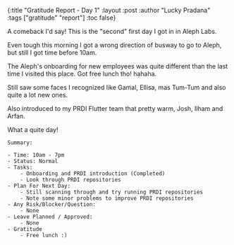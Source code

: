 {:title "Gratitude Report - Day 1"
:layout :post
:author "Lucky Pradana"   
:tags  ["gratitude" "report"]
:toc false}

A comeback I'd say! This is the "second" first day I got in in Aleph Labs.

Even tough this morning I got a wrong direction of busway to go to Aleph, but still I got time before 10am. 

The Aleph's onboarding for new employees was quite different than the last time I visited this place. Got free lunch tho! hahaha.

Still saw some faces I recognized like Gamal, Ellisa, mas Tum-Tum and also quite a lot new ones.

Also introduced to my PRDI Flutter team that pretty warm, Josh, Ilham and Arfan.

What a quite day!


```text
Summary:

- Time: 10am - 7pm
- Status: Normal
- Tasks: 
    - Onboarding and PRDI introduction (Completed)
    - Look through PRDI repositories
- Plan For Next Day:
    - Still scanning through and try running PRDI repositories
    - Note some minor problems to improve PRDI repositories
- Any Risk/Blocker/Question:
    - None
- Leave Planned / Approved:
    - None
- Gratitude
    - Free lunch :)
``` 
